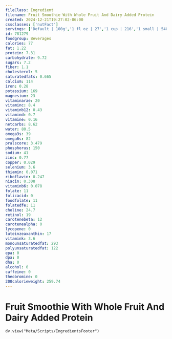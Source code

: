 ```yaml
---
fileClass: Ingredient
filename: Fruit Smoothie With Whole Fruit And Dairy Added Protein
created: 2024-12-21T19:27:02-06:00
cssclasses: ['nutFact']
servings: ['Default | 100g','1 fl oz | 27','1 cup | 216','1 small | 540','1 medium | 864','1 large | 1080']
id: 781279
foodgroup: Beverages
calories: 77
fat: 1.22
protein: 7.31
carbohydrate: 9.72
sugars: 7.2
fiber: 1.1
cholesterol: 5
saturatedfats: 0.665
calcium: 114
iron: 0.28
potassium: 169
magnesium: 23
vitaminarae: 20
vitaminc: 8.4
vitaminb12: 0.43
vitamind: 0.7
vitamine: 0.16
netcarbs: 8.62
water: 80.5
omega3s: 39
omega6s: 82
pralscore: 3.479
phosphorus: 150
sodium: 41
zinc: 0.77
copper: 0.029
selenium: 3.6
thiamin: 0.071
riboflavin: 0.247
niacin: 0.308
vitaminb6: 0.078
folate: 11
folicacid: 0
foodfolate: 11
folatedfe: 11
choline: 24.7
retinol: 19
carotenebeta: 12
carotenealpha: 0
lycopene: 0
luteinzeaxanthin: 17
vitamink: 3.6
monounsaturatedfat: 293
polyunsaturatedfat: 122
epa: 0
dpa: 0
dha: 0
alcohol: 0
caffeine: 0
theobromine: 0
200calorieweight: 259.74
---
```


# Fruit Smoothie With Whole Fruit And Dairy Added Protein

```dataviewjs
dv.view("Meta/Scripts/IngredientsFooter")
```